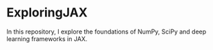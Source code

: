 # ExploringJAX
In this repository, I explore the foundations of NumPy, SciPy and deep learning frameworks in JAX.
